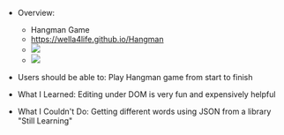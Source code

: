 - Overview:
  - Hangman Game
  - https://wella4life.github.io/Hangman
  - ![](images/Finished-Desktop.jpg)
  - ![](images/Finished-Mobile.jpg)

 - Users should be able to:
 Play Hangman game from start to finish

 - What I Learned:
 Editing under DOM is very fun and expensively helpful
 
 - What I Couldn't Do:
 Getting different words using JSON from a library "Still Learning"
